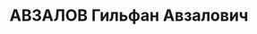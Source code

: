---
title: АВЗАЛОВ Гильфан Авзалович
description: 'Род. в 1909, Татарстан, Буинский р-н, д. Нижние-Наратбаш, татарин. Преподаватель
  техникума

  Обв. по ст.17 УК РСФСР, ст.58 п.8 УК РСФСР, ст.58 п.11 УК РСФСР. Приговор: выездная
  сессия ВК ВС СССР, 20.05.1937 – тюремное заключение на 8 лет, с поражением в политических
  правах на 5 лет с конфискацией имущества.

  Реабилитирован 22.02.1968'
---